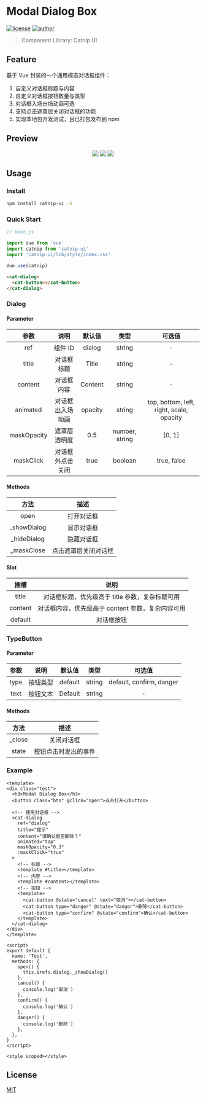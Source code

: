 # Modal Dialog Box

[![license](https://img.shields.io/badge/license-MIT-blue)](./LICENSE) [![author](https://img.shields.io/badge/author-Eric-orange)](https://github.com/xxeric)

> Component Library: Catnip UI

## Feature

基于 Vue 封装的一个通用模态对话框组件：

1. 自定义对话框标题与内容
2. 自定义对话框按钮数量与类型
3. 对话框入场出场动画可选
4. 支持点击遮罩层关闭对话框的功能
5. 实现本地包开发测试，且已打包发布到 npm

## Preview

<div align=center>
  <img src="https://raw.githubusercontent.com/xxeric/blog/master/img/dialog01.jpg">
  <img src="https://raw.githubusercontent.com/xxeric/blog/master/img/dialog02.jpg">
<img src="https://raw.githubusercontent.com/xxeric/blog/master/img/dialog03.jpg">
</div>


## Usage

### Install

```bash
npm install catnip-ui -S
```

### Quick Start

```js
// main.js

import Vue from 'vue'
import catnip from 'catnip-ui'
import 'catnip-ui/lib/style/index.css'

Vue.use(catnip)
```

```html
<cat-dialog>
  <cat-button></cat-button>
</cat-dialog>
```

### Dialog

#### Parameter

|    参数     |       说明       | 默认值  |      类型      |                  可选值                  |
| :---------: | :--------------: | :-----: | :------------: | :--------------------------------------: |
|     ref     |     组件 ID      | dialog  |     string     |                    -                     |
|    title    |    对话框标题    |  Title  |     string     |                    -                     |
|   content   |    对话框内容    | Content |     string     |                    -                     |
|  animated   | 对话框出入场动画 | opacity |     string     | top, bottom, left, right, scale, opacity |
| maskOpacity |   遮罩层透明度   |   0.5   | number, string |                  [0, 1]                  |
|  maskClick  | 对话框外点击关闭 |  true   |    boolean     |               true, false                |

#### Methods

|    方法     |         描述         |
| :---------: | :------------------: |
|    open     |      打开对话框      |
| _showDialog |      显示对话框      |
| _hideDialog |      隐藏对话框      |
| _maskClose  | 点击遮罩层关闭对话框 |

#### Slot

|  插槽   |                       说明                        |
| :-----: | :-----------------------------------------------: |
|  title  |  对话框标题，优先级高于 title 参数，复杂标题可用  |
| content | 对话框内容，优先级高于 content 参数，复杂内容可用 |
| default |                    对话框按钮                     |

### TypeButton

#### Parameter

| 参数  |   说明   | 默认值  |  类型  |          可选值          |
| :---: | :------: | :-----: | :----: | :----------------------: |
| type  | 按钮类型 | default | string | default, confirm, danger |
| text  | 按钮文本 | Default | string |            -             |

#### Methods

|  方法  |         描述         |
| :----: | :------------------: |
| _close |      关闭对话框      |
| state  | 按钮点击时发出的事件 |

### Example

```vue
<template>
<div class="test">
  <h3>Modal Dialog Box</h3>
  <button class="btn" @click="open">点击打开</button>

  <!-- 使用对话框 -->
  <cat-dialog
    ref="dialog"
    title="提示"
    content="请确认是否删除？"
    animated="top"
    maskOpacity="0.3"
    :maskClick="true"
  >
    <!-- 标题 -->
    <template #title></template>
    <!-- 内容 -->
    <template #content></template>
    <!-- 按钮 -->
    <template>
      <cat-button @state="cancel" text="取消"></cat-button>
      <cat-button type="danger" @state="danger">删除</cat-button>
      <cat-button type="confirm" @state="confirm">确认</cat-button>
    </template>
  </cat-dialog>
</div>
</template>

<script>
export default {
  name: 'Test',
  methods: {
    open() {
      this.$refs.dialog._showDialog()
    },
    cancel() {
      console.log('取消')
    },
    confirm() {
      console.log('确认')
    },
    danger() {
      console.log('删除')
    },
  },
}
</script>

<style scoped></style>
```

## License

[MIT](./LICENSE)

